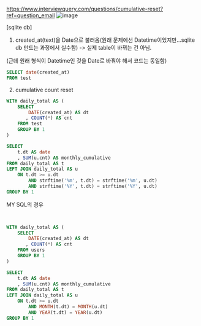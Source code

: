 https://www.interviewquery.com/questions/cumulative-reset?ref=question_email
![image](https://user-images.githubusercontent.com/73813367/127149730-0a4034ae-1039-4099-80eb-16df13547b4e.png)

[sqlite db]

1. created_at(text)을 Date으로 불러옴(원래 문제에선 Datetime이었지만...sqlite db 만드는 과정에서 실수함) -> 실제 table이 바뀌는 건 아님.

(근데 원래 형식이 Datetime인 것을 Date로 바꿔야 해서 코드는 동일함)

```sql
SELECT date(created_at) 
FROM test
```
2. cumulative count reset

```sql
WITH daily_total AS (
    SELECT 
        DATE(created_at) AS dt 
       , COUNT(*) AS cnt
    FROM test
    GROUP BY 1
)

SELECT
    t.dt AS date
    , SUM(u.cnt) AS monthly_cumulative
FROM daily_total AS t
LEFT JOIN daily_total AS u
    ON t.dt >= u.dt
        AND strftime('%m', t.dt) = strftime('%m', u.dt)
        AND strftime('%Y', t.dt) = strftime('%Y', u.dt)
GROUP BY 1
```
MY SQL의 경우
```sql
 

WITH daily_total AS (
    SELECT 
        DATE(created_at) AS dt 
       , COUNT(*) AS cnt
    FROM users
    GROUP BY 1
)

SELECT
    t.dt AS date
    , SUM(u.cnt) AS monthly_cumulative
FROM daily_total AS t
LEFT JOIN daily_total AS u
    ON t.dt >= u.dt
        AND MONTH(t.dt) = MONTH(u.dt)
        AND YEAR(t.dt) = YEAR(u.dt)
GROUP BY 1
```
